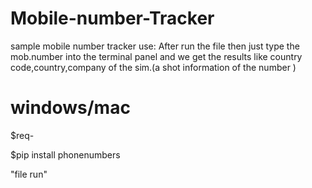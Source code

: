 # Mobile-number-Tracker

sample mobile number tracker 
use: After run the file then just type the mob.number into the terminal panel and we get the results like country code,country,company of the sim.(a shot information of the number )


# windows/mac
$req-

$pip install phonenumbers

"file run"
